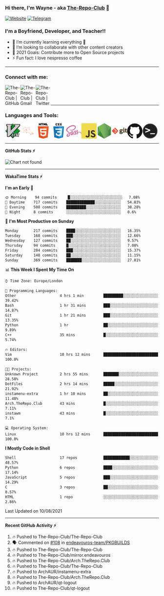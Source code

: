 ### Hi there, I'm Wayne - aka [The-Repo-Club][website] 👋

[![Website](https://img.shields.io/website?label=github.com/The-Repo-Club/&color=orange&style=flat-square&url=https://github.com/The-Repo-Club/)][website]
[![Telegram](https://img.shields.io/badge/Chat%20on-Telegram-orange.svg?color=orange&logo=telegram&style=flat-square)][telegram]

### I'm a Boyfriend, Developer, and Teacher!!

- 🌱 I’m currently learning everything 🤣
- 👯 I’m looking to collaborate with other content creators
- 🥅 2021 Goals: Contribute more to Open Source projects
- ⚡ Fun fact: I love nespresso coffee

---
### Connect with me:

[<img align="left" alt="The-Repo-Club | GitHub" width="50px" src="https://cdn.jsdelivr.net/npm/simple-icons@v3/icons/github.svg" />][website]
[<img align="left" alt="The-Repo-Club | Gmail" width="50px" src="https://cdn.jsdelivr.net/npm/simple-icons@v3/icons/gmail.svg" />][email]
[<img align="left" alt="The-Repo-Club | Twitter" width="50px" src="https://cdn.jsdelivr.net/npm/simple-icons@v3/icons/telegram.svg" />][telegram]

[website]: https://github.com/The-Repo-Club/
[email]: mailto:wayne6324@gmail.com
[telegram]: https://t.me/TheRepoClub

<br />
<br />
<br />

---
### Languages and Tools:

<img align="left" alt="Vim" width="50px" src="https://raw.githubusercontent.com/github/explore/80688e429a7d4ef2fca1e82350fe8e3517d3494d/topics/vim/vim.png" />
<img align="left" alt="Fish" width="50px" src="https://raw.githubusercontent.com/github/explore/80688e429a7d4ef2fca1e82350fe8e3517d3494d/topics/fish/fish.png" />
<img align="left" alt="HTML5" width="50px" src="https://raw.githubusercontent.com/github/explore/80688e429a7d4ef2fca1e82350fe8e3517d3494d/topics/html/html.png" />
<img align="left" alt="CSS3" width="50px" src="https://raw.githubusercontent.com/github/explore/80688e429a7d4ef2fca1e82350fe8e3517d3494d/topics/css/css.png" />
<img align="left" alt="Sass" width="50px" src="https://raw.githubusercontent.com/github/explore/80688e429a7d4ef2fca1e82350fe8e3517d3494d/topics/sass/sass.png" />
<img align="left" alt="JavaScript" width="50px" src="https://raw.githubusercontent.com/github/explore/80688e429a7d4ef2fca1e82350fe8e3517d3494d/topics/javascript/javascript.png" />
<img align="left" alt="Node.js" width="50px" src="https://raw.githubusercontent.com/github/explore/80688e429a7d4ef2fca1e82350fe8e3517d3494d/topics/nodejs/nodejs.png" />
<img align="left" alt="Git" width="50px" src="https://raw.githubusercontent.com/github/explore/80688e429a7d4ef2fca1e82350fe8e3517d3494d/topics/git/git.png" />
<img align="left" alt="GitHub" width="50px" src="https://raw.githubusercontent.com/github/explore/78df643247d429f6cc873026c0622819ad797942/topics/github/github.png" />
<img align="left" alt="Terminal" width="50px" src="https://raw.githubusercontent.com/github/explore/80688e429a7d4ef2fca1e82350fe8e3517d3494d/topics/terminal/terminal.png" />

<br />
<br />
<br />

---

**GitHub Stats ⚡**

![Chart not found](https://github-readme-stats.vercel.app/api?username=The-Repo-Club&theme=tokyonight&show_icons=true&count_private=true&hide_border=true&include_all_commits=true&custom_title=The-Repo-Club%27s+GitHub+Stats)


---

**WakaTime Stats ⚡**

<!--START_SECTION:waka-->
**I'm an Early 🐤** 

```text
🌞 Morning    94 commits     █░░░░░░░░░░░░░░░░░░░░░░░░   7.08% 
🌆 Daytime    717 commits    █████████████░░░░░░░░░░░░   54.03% 
🌃 Evening    508 commits    █████████░░░░░░░░░░░░░░░░   38.28% 
🌙 Night      8 commits      ░░░░░░░░░░░░░░░░░░░░░░░░░   0.6%

```
📅 **I'm Most Productive on Sunday** 

```text
Monday       217 commits    ████░░░░░░░░░░░░░░░░░░░░░   16.35% 
Tuesday      168 commits    ███░░░░░░░░░░░░░░░░░░░░░░   12.66% 
Wednesday    127 commits    ██░░░░░░░░░░░░░░░░░░░░░░░   9.57% 
Thursday     94 commits     █░░░░░░░░░░░░░░░░░░░░░░░░   7.08% 
Friday       204 commits    ███░░░░░░░░░░░░░░░░░░░░░░   15.37% 
Saturday     148 commits    ██░░░░░░░░░░░░░░░░░░░░░░░   11.15% 
Sunday       369 commits    ███████░░░░░░░░░░░░░░░░░░   27.81%

```


📊 **This Week I Spent My Time On** 

```text
⌚︎ Time Zone: Europe/London

💬 Programming Languages: 
Other                    4 hrs 1 min         █████████░░░░░░░░░░░░░░░░   39.42% 
Bash                     1 hr 31 mins        ███░░░░░░░░░░░░░░░░░░░░░░   14.87% 
Git                      1 hr 21 mins        ███░░░░░░░░░░░░░░░░░░░░░░   13.35% 
Python                   1 hr                ██░░░░░░░░░░░░░░░░░░░░░░░   9.89% 
C++                      35 mins             █░░░░░░░░░░░░░░░░░░░░░░░░   5.74%

🔥 Editors: 
Vim                      10 hrs 12 mins      █████████████████████████   100.0%

🐱‍💻 Projects: 
Unknown Project          2 hrs 55 mins       ███████░░░░░░░░░░░░░░░░░░   28.58% 
DotFiles                 2 hrs 14 mins       █████░░░░░░░░░░░░░░░░░░░░   21.92% 
instamenu-extra          1 hr 10 mins        ██░░░░░░░░░░░░░░░░░░░░░░░   11.48% 
Arch.TheRepo.Club        43 mins             █░░░░░░░░░░░░░░░░░░░░░░░░   7.11% 
instawm                  43 mins             █░░░░░░░░░░░░░░░░░░░░░░░░   7.1%

💻 Operating System: 
Linux                    10 hrs 12 mins      █████████████████████████   100.0%

```

**I Mostly Code in Shell** 

```text
Shell                    17 repos            ████████████░░░░░░░░░░░░░   48.57% 
Python                   6 repos             ████░░░░░░░░░░░░░░░░░░░░░   17.14% 
JavaScript               5 repos             ███░░░░░░░░░░░░░░░░░░░░░░   14.29% 
C                        3 repos             ██░░░░░░░░░░░░░░░░░░░░░░░   8.57% 
HTML                     1 repo              ░░░░░░░░░░░░░░░░░░░░░░░░░   2.86%

```



 Last Updated on 10/08/2021
<!--END_SECTION:waka-->

---

**Recent GitHub Activity :zap:**

<!--START_SECTION:activity-->
1. 🔥 Pushed to The-Repo-Club/The-Repo-Club
2. 🗣 Commented on [#108](https://github.com/endeavouros-team/PKGBUILDS/issues/108) in [endeavouros-team/PKGBUILDS](https://github.com/endeavouros-team/PKGBUILDS)
3. 🔥 Pushed to The-Repo-Club/The-Repo-Club
4. 🔥 Pushed to The-Repo-Club/mirror.endeavouros
5. 🔥 Pushed to The-Repo-Club/Arch.TheRepo.Club
6. 🔥 Pushed to The-Repo-Club/The-Repo-Club
7. 🔥 Pushed to ArchAUR/instamenu-extra
8. 🔥 Pushed to The-Repo-Club/Arch.TheRepo.Club
9. 🔥 Pushed to ArchAUR/qt-logout
10. 🔥 Pushed to The-Repo-Club/qt-logout
<!--END_SECTION:activity-->